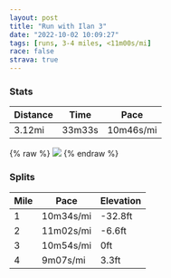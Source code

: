 ```yaml
---
layout: post
title: "Run with Ilan 3"
date: "2022-10-02 10:09:27"
tags: [runs, 3-4 miles, <11m00s/mi]
race: false
strava: true
---
```


### Stats

| Distance | Time | Pace |
|----------|------|------|
|3.12mi|33m33s|10m46s/mi|

{% raw %}
<img src='https://maps.googleapis.com/maps/api/staticmap?maptype=roadmap&path=enc:igwwF~usbM@h@KF]V[JKh@MPIl@HXCLHj@VRt@JHd@QjAAb@IpAQXi@n@AN?b@@EFi@NCXPVZ^r@t@~@hAbA@DWx@Cd@GTIRc@dBe@tAYnAS`@i@vAOt@MZMHIB]_@w@i@YMOSaAk@i@Mm@c@IA{BcBa@O[GaBeA{Au@k@e@[KWM_A{@s@_@a@YSGw@u@s@e@_@Qe@_@c@S[WW]ISGCQWG[DoAAe@Ka@Wg@MS_Am@[[iAa@Qc@o@_@]WuByBWQk@Qw@_@wB{Ag@g@iBy@]UqAiA_@SSQ]M]]s@e@OO_@Qy@Ws@JGDc@UGA]JOjAU^UHOGm@k@u@_@u@o@QCIGOWEUGMLf@`@Zn@\BBZPlAz@ZDZIPa@D[La@TMD?`@R|@n@VV`An@NFL@DC@GTEVB~AbA`@ZnAx@z@v@pAj@PPj@^RTh@ZZTf@Zb@Nt@j@nAn@RVdAp@ACc@QPJf@r@XVfAb@PPl@Zt@vAv@|@N\Nb@DPCnATXLF`@d@~@`@v@h@j@f@p@d@`Az@f@TX@TJLh@lB|@bAl@h@TdAl@bC|Ap@h@HB^TRFBF\\h@VjAx@j@f@bB~@?AIIw@m@kBkAi@c@i@W&key=AIzaSyC1MId7bFpkLXNAaYhBSTb8jLyiSqzbDtM&size=800x800&markers=color:yellow|label:S|40.75653,-73.99792&markers=color:green|label:F|40.75766999999996,-74.0048400000001'>
{% endraw %}

### Splits

| Mile | Pace | Elevation |
|------|------|-----------|
|1|10m34s/mi|-32.8ft|
|2|11m02s/mi|-6.6ft|
|3|10m54s/mi|0ft|
|4|9m07s/mi|3.3ft|
